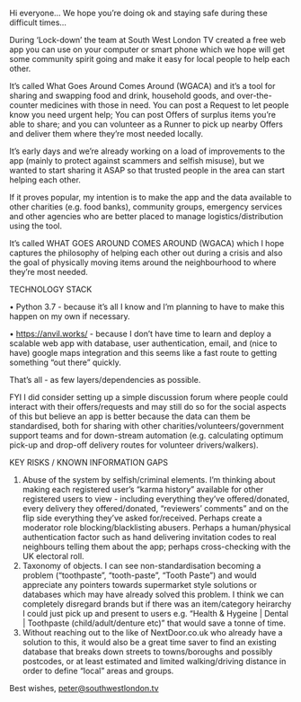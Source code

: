 Hi everyone... We hope you’re doing ok and staying safe during these difficult times…

During ‘Lock-down’ the team at South West London TV created a free web app you can use on your computer or smart phone which we hope will get some community spirit going and make it easy for local people to help each other.

It’s called What Goes Around Comes Around (WGACA) and it’s a tool for sharing and swapping food and drink, household goods, and over-the-counter medicines with those in need.  You can post a Request to let people know you need urgent help; You can post Offers of surplus items you’re able to share; and you can volunteer as a Runner to pick up nearby Offers and deliver them where they’re most needed locally.

It’s early days and we’re already working on a load of improvements to the app (mainly to protect against scammers and selfish misuse), but we wanted to start sharing it ASAP so that trusted people in the area can start helping each other.

If it proves popular, my intention is to make the app and the data available to other charities (e.g. food banks), community groups, emergency services and other agencies who are better placed to manage logistics/distribution using the tool.

It’s called WHAT GOES AROUND COMES AROUND (WGACA) which I hope captures the philosophy of helping each other out during a crisis and also the goal of physically moving items around the neighbourhood to where they’re most needed.

TECHNOLOGY STACK

•	Python 3.7 - because it’s all I know and I’m planning to have to make this happen on my own if necessary.

•	https://anvil.works/ - because I don’t have time to learn and deploy a scalable web app with database, user authentication, email, and (nice to have) google maps integration and this seems like a fast route to getting something “out there” quickly.

That’s all - as few layers/dependencies as possible.

FYI I did consider setting up a simple discussion forum where people could interact with their offers/requests and may still do so for the social aspects of this but believe an app is better because the data can them be standardised, both for sharing with other charities/volunteers/government support teams and for down-stream automation (e.g. calculating optimum pick-up and drop-off delivery routes for volunteer drivers/walkers).

KEY RISKS / KNOWN INFORMATION GAPS

1.	Abuse of the system by selfish/criminal elements. I’m thinking about making each registered user’s “karma history” available for other registered users to view - including everything they’ve offered/donated, every delivery they offered/donated, “reviewers’ comments” and on the flip side everything they’ve asked for/received. Perhaps create a moderator role blocking/blacklisting abusers. Perhaps a human/physical authentication factor such as hand delivering invitation codes to real neighbours telling them about the app; perhaps cross-checking with the UK electoral roll.
2.	Taxonomy of objects. I can see non-standardisation becoming a problem (“toothpaste”, “tooth-paste”, “Tooth Paste”) and would appreciate any pointers towards supermarket style solutions or databases which may have already solved this problem. I think we can completely disregard brands but if there was an item/category heirarchy I could just pick up and present to users e.g. “Health & Hygeine | Dental | Toothpaste (child/adult/denture etc)” that would save a tonne of time.
3.	Without reaching out to the like of NextDoor.co.uk who already have a solution to this, it would also be a great time saver to find an existing database that breaks down streets to towns/boroughs and possibly postcodes, or at least estimated and limited walking/driving distance in order to define “local” areas and groups.

Best wishes,
peter@southwestlondon.tv

